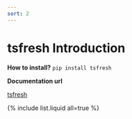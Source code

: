 ```yaml
---
sort: 2
---
```


# tsfresh Introduction

**How to install?**
`pip install tsfresh`

**Documentation url**

[tsfresh](https://tsfresh.readthedocs.io/en/latest/index.html "tsfresh")

{% include list.liquid all=true %}
